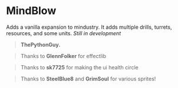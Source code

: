 # MindBlow

Adds a vanilla expansion to mindustry. It adds multiple drills, turrets, resources, and some units. 
*Still in development*

> **ThePythonGuy.**

> Thanks to **GlennFolker** for effectlib

> Thanks to **sk7725** for making the ui health circle

> Thanks to **SteelBlue8** and **GrimSoul** for various sprites!
